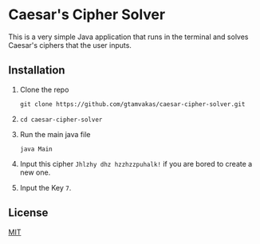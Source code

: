 # Caesar's Cipher Solver

This is a very simple Java application that runs in the terminal and solves Caesar's ciphers that the user inputs.

## Installation

1. Clone the repo

     `git clone https://github.com/gtamvakas/caesar-cipher-solver.git`


2. `cd caesar-cipher-solver` 

3. Run the main java file

    `java Main` 
4. Input this cipher `Jhlzhy dhz hzzhzzpuhalk!` if you are bored to create a new one.
5. Input the Key `7`.



## License
[MIT](https://choosealicense.com/licenses/mit/)
